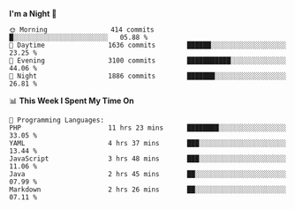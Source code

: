 <!--START_SECTION:waka-->
**I'm a Night 🦉** 

```text
🌞 Morning                414 commits         █░░░░░░░░░░░░░░░░░░░░░░░░   05.88 % 
🌆 Daytime                1636 commits        ██████░░░░░░░░░░░░░░░░░░░   23.25 % 
🌃 Evening                3100 commits        ███████████░░░░░░░░░░░░░░   44.06 % 
🌙 Night                  1886 commits        ███████░░░░░░░░░░░░░░░░░░   26.81 % 
```


📊 **This Week I Spent My Time On** 

```text
💬 Programming Languages: 
PHP                      11 hrs 23 mins      ████████░░░░░░░░░░░░░░░░░   33.05 % 
YAML                     4 hrs 37 mins       ███░░░░░░░░░░░░░░░░░░░░░░   13.44 % 
JavaScript               3 hrs 48 mins       ███░░░░░░░░░░░░░░░░░░░░░░   11.06 % 
Java                     2 hrs 45 mins       ██░░░░░░░░░░░░░░░░░░░░░░░   07.99 % 
Markdown                 2 hrs 26 mins       ██░░░░░░░░░░░░░░░░░░░░░░░   07.11 % 
```


<!--END_SECTION:waka-->
